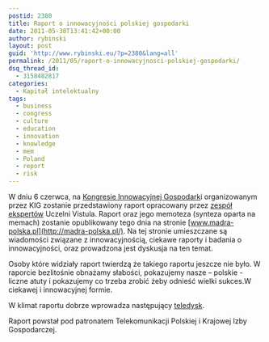 ```yaml
---
postid: 2380
title: Raport o innowacyjności polskiej gospodarki
date: 2011-05-30T13:41:42+00:00
author: rybinski
layout: post
guid: 'http://www.rybinski.eu/?p=2380&lang=all'
permalink: /2011/05/raport-o-innowacyjnosci-polskiej-gospodarki/
dsq_thread_id:
  - 3158482817
categories:
  - Kapitał intelektualny
tags:
  - business
  - congress
  - culture
  - education
  - innovation
  - knowledge
  - mem
  - Poland
  - report
  - risk
---
```

W dniu 6 czerwca, na [Kongresie Innowacyjnej Gospodark](http://kongresig.pl/)i organizowanym przez KIG zostanie przedstawiony raport opracowany przez [zespół ekspertów](http://madra-polska.pl/zobacz/zespol) Uczelni Vistula. Raport oraz jego memoteza (synteza oparta na memach) zostanie opublikowany tego dnia na stronie [www.madra-polska.pl](http://madra-polska.pl/). Na tej stronie umieszczane są wiadomości związane z innowacyjnością, ciekawe raporty i badania o innowacyjności, oraz prowadzona jest dyskusja na ten temat.

Osoby które widziały raport twierdzą że takiego raportu jeszcze nie było. W raporcie bezlitośnie obnażamy słabości, pokazujemy nasze – polskie -  liczne atuty i pokazujemy co trzeba zrobić żeby odnieść wielki sukces.W ciekawej i innowacyjnej formie.

W klimat raportu dobrze wprowadza następujący [teledysk](http://www.youtube.com/watch?v=ivgCD31iKyg).

Raport powstał pod patronatem Telekomunikacji Polskiej i Krajowej Izby Gospodarczej.

